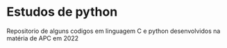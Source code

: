 # Estudos de python
Repositorio de alguns codigos em linguagem C e python desenvolvidos na matéria de APC em 2022
